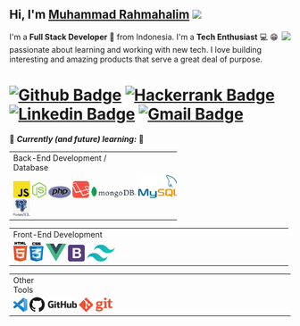 ## Hi, I'm [Muhammad Rahmahalim](https://github.com/oxwazz) <img src="https://media.giphy.com/media/VgCDAzcKvsR6OM0uWg/giphy.gif" width="50"> 
<img align="right" src="https://media.giphy.com/media/VbnUQpnihPSIgIXuZv/giphy-downsized.gif" />

I'm a **Full Stack Developer** 🚀 from Indonesia. I'm a **Tech Enthusiast** 💻 😁 passionate about learning and working with new tech. I love building interesting and amazing products that serve a great deal of purpose.

[![Github Badge](http://img.shields.io/badge/-Github-black?style=flat-square&logo=github&link=https://github.com/oxwazz)](https://github.com/oxwazz)
[![Hackerrank Badge](https://img.shields.io/badge/-Hackerrank-2EC866?style=flat-square&logo=HackerRank&logoColor=white&link=https://www.hackerrank.com/oxwazz)](https://www.hackerrank.com/oxwazz)
[![Linkedin Badge](https://img.shields.io/badge/-LinkedIn-blue?style=flat-square&logo=Linkedin&logoColor=white&link=https://www.linkedin.com/in/oxwazz/)](https://www.linkedin.com/in/oxwazz/)
[![Gmail Badge](https://img.shields.io/badge/-Gmail-d14836?style=flat-square&logo=Gmail&logoColor=white&link=mailto:muhammad.rahmahalim@gmail.com)](mailto:muhammad.rahmahalim@gmail.com)
===============

🌱 <b><i>Currently (and future) learning:</i></b> 🌱
<table style="width:300px">
  <tr>
    <td text-align="left">Back-End Development / Database                           </td>
  </tr>
  <tr>
    <td>
      <img src="logo-200px/javascript.png" width="30">
      <img src="logo-200px/nodejs.png" width="25">
      <img src="logo-200px/php.png" width="40">
      <img src="logo-200px/laravel.png" width="30">
<!--       <br> -->
      <img src="logo-200px/mongodb.png" width="80">
      <img src="logo-200px/mysql.png" width="80">
      <img src="logo-200px/Postgresql.png" width="30">
    </td>
  </tr>
</table>

<table style="width:100%">
  <tr>
    <td text-align="left">Front-End Development                                    </td>
  </tr>
  <tr>
    <td>
      <img src="logo-200px/html5.png" width="25">
      <img src="logo-200px/css.png" width="25">
      <img src="logo-200px/vuejs.png" width="37">
      <img src="logo-200px/bootstrap4.png" width="30">
      <img src="logo-200px/tailwindcss.png" width="50">
    </td>
  </tr>
</table>

<table style="width:100%">
  <tr text-align="left">
    <td>Other Tools                                              </td>
  </tr>
  <tr>
    <td>
      <img src="logo-200px/vscode.png" width="25">
      <img src="logo-200px/github.png" width="85">
      <img src="logo-200px/git.png" width="60">
    </td>
  </tr>
</table>
